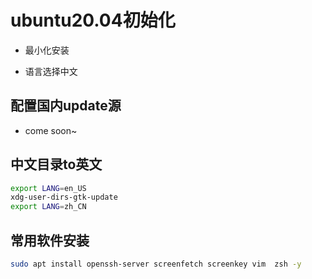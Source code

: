 # ubuntu20.04初始化

- 最小化安装

- 语言选择中文

## 配置国内update源

- come soon~

## 中文目录to英文

```bash
export LANG=en_US
xdg-user-dirs-gtk-update
export LANG=zh_CN
```

## 常用软件安装

```bash
sudo apt install openssh-server screenfetch screenkey vim  zsh -y
```